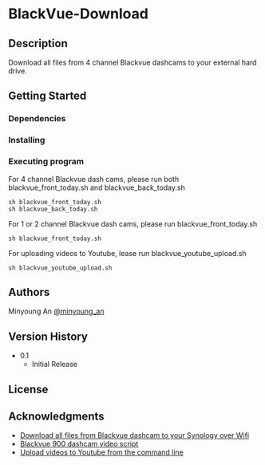 # BlackVue-Download

## Description

Download all files from 4 channel Blackvue dashcams to your external hard drive.

## Getting Started

### Dependencies

### Installing

### Executing program

For 4 channel Blackvue dash cams, please run both blackvue_front_today.sh and blackvue_back_today.sh
```
sh blackvue_front_today.sh
sh blackvue_back_today.sh
```

For 1 or 2 channel Blackvue dash cams, please run blackvue_front_today.sh

```
sh blackvue_front_today.sh
```
For uploading videos to Youtube, lease run blackvue_youtube_upload.sh

```
sh blackvue_youtube_upload.sh
```

## Authors

Minyoung An
[@minyoung_an](https://www.instagram.com/minyoung_an/)

## Version History

* 0.1
    * Initial Release

## License

## Acknowledgments

* [Download all files from Blackvue dashcam to your Synology over Wifi](https://www.bjornsblog.nl/tips-and-tricks/download-all-files-from-blackvue-dashcam-to-your-synology-wifi/)
* [Blackvue 900 dashcam video script](https://teslamotorsclub.com/tmc/threads/blackvue-900-dashcam-video-script.116949/)
* [Upload videos to Youtube from the command line](https://github.com/tokland/youtube-upload)
